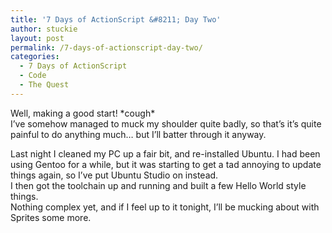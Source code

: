 ```yaml
---
title: '7 Days of ActionScript &#8211; Day Two'
author: stuckie
layout: post
permalink: /7-days-of-actionscript-day-two/
categories:
  - 7 Days of ActionScript
  - Code
  - The Quest
---
```

Well, making a good start! \*cough\*  
I&#8217;ve somehow managed to muck my shoulder quite badly, so that&#8217;s it&#8217;s quite painful to do anything much&#8230; but I&#8217;ll batter through it anyway.

Last night I cleaned my PC up a fair bit, and re-installed Ubuntu. I had been using Gentoo for a while, but it was starting to get a tad annoying to update things again, so I&#8217;ve put Ubuntu Studio on instead.  
I then got the toolchain up and running and built a few Hello World style things.  
Nothing complex yet, and if I feel up to it tonight, I&#8217;ll be mucking about with Sprites some more.